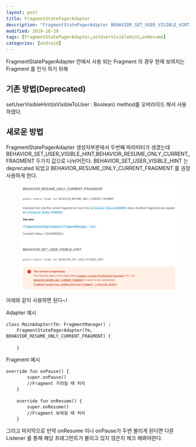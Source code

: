 ```yaml
---
layout: post
title: FragmentStatePagerAdapter 
description: "FragmentStatePagerAdapter BEHAVIOR_SET_USER_VISIBLE_HINT, BEHAVIOR_RESUME_ONLY_CURRENT_FRAGMENT"
modified: 2019-10-29
tags: [FragmentStatePagerAdapter,setUserVisibleHint,onResume]
categories: [android]
---
```


FragmentStatePagerAdapter 안에서 사용 되는 Fragment 의 경우 현재 보여지는 Fragment 를 인식 하기 위해 

## 기존 방법(Deprecated)  
setUserVisibleHint(isVisibleToUser : Boolean) method를 오버라이드 해서 사용하였다. 

## 새로운 방법  
FragmentStatePagerAdapter 생성자부분에서 두번째 파라미터가 생겼는데 BEHAVIOR_SET_USER_VISIBLE_HINT,BEHAVIOR_RESUME_ONLY_CURRENT_FRAGMENT 두가지 값으로 나뉘어진다. BEHAVIOR_SET_USER_VISIBLE_HINT 는 deprecated 되었고 BEHAVIOR_RESUME_ONLY_CURRENT_FRAGMENT 를 권장 사용하게 한다.

<figure>
	<img src="/images/20191029_Android_FragmentStatePagerAdapter.png" alt="">
</figure>
<https://developer.android.com/reference/androidx/fragment/app/FragmentStatePagerAdapter.html#BEHAVIOR_RESUME_ONLY_CURRENT_FRAGMENT>  

아래와 같이 사용하면 된다~!

Adapter 예시 
```
class MainAdapter(fm: FragmentManager) :
    FragmentStatePagerAdapter(fm, BEHAVIOR_RESUME_ONLY_CURRENT_FRAGMENT) {

    }
```

Fragment 예시
```
override fun onPause() {
        super.onPause()
        //Fragment 가려질 때 처리
    }

    override fun onResume() {
        super.onResume()
        //Fragment 보여질 때 처리
    }
```

그리고 마지막으로
만약 onResume 이나 onPause가 두번 불리게 된다면 다른 Listener 를 통해 해당 프래그먼트가 불리고 있지 않은지 체크 해봐야한다.